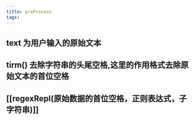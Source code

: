 ```yaml
---
title: preProcess
tags:
---
```


## text 为用户输入的原始文本
## tirm() 去除字符串的头尾空格,这里的作用格式去除原始文本的首位空格
## [[regexRepl(原始数据的首位空格，正则表达式，子字符串)]]
##
